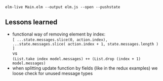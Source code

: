 `elm-live Main.elm --output elm.js --open --pushstate`


## Lessons learned
- functional way of removing element by index:  
`[
        ...state.messages.slice(0, action.index),
        ...state.messages.slice(
          action.index + 1, state.messages.length
        )
]`  
vs  
`
(List.take index model.messages) ++ (List.drop (index + 1) model.messages)
`  
- when splitting update function by fields (like in the redux examples) we loose
check for unused message types
